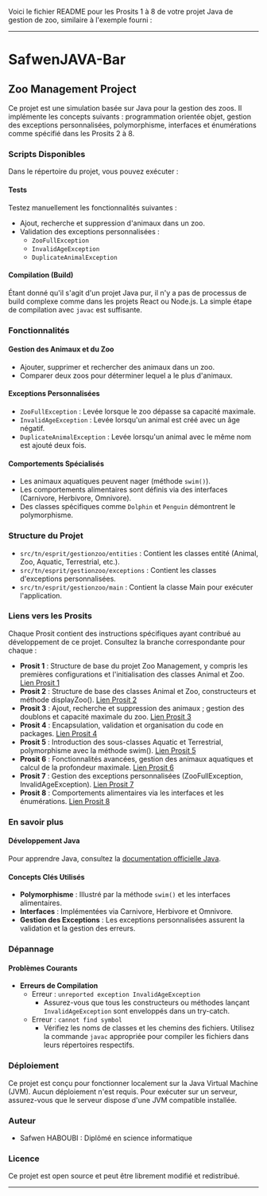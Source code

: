 Voici le fichier README pour les Prosits 1 à 8 de votre projet Java de gestion de zoo, similaire à l'exemple fourni :

---

# SafwenJAVA-Bar
## Zoo Management Project

Ce projet est une simulation basée sur Java pour la gestion des zoos. Il implémente les concepts suivants : programmation orientée objet, gestion des exceptions personnalisées, polymorphisme, interfaces et énumérations comme spécifié dans les Prosits 2 à 8.

### Scripts Disponibles

Dans le répertoire du projet, vous pouvez exécuter :

#### Tests

Testez manuellement les fonctionnalités suivantes :
- Ajout, recherche et suppression d'animaux dans un zoo.
- Validation des exceptions personnalisées :
  - `ZooFullException`
  - `InvalidAgeException`
  - `DuplicateAnimalException`

#### Compilation (Build)

Étant donné qu'il s'agit d'un projet Java pur, il n'y a pas de processus de build complexe comme dans les projets React ou Node.js. La simple étape de compilation avec `javac` est suffisante.

### Fonctionnalités

#### Gestion des Animaux et du Zoo
- Ajouter, supprimer et rechercher des animaux dans un zoo.
- Comparer deux zoos pour déterminer lequel a le plus d'animaux.

#### Exceptions Personnalisées
- `ZooFullException` : Levée lorsque le zoo dépasse sa capacité maximale.
- `InvalidAgeException` : Levée lorsqu'un animal est créé avec un âge négatif.
- `DuplicateAnimalException` : Levée lorsqu'un animal avec le même nom est ajouté deux fois.

#### Comportements Spécialisés
- Les animaux aquatiques peuvent nager (méthode `swim()`).
- Les comportements alimentaires sont définis via des interfaces (Carnivore, Herbivore, Omnivore).
- Des classes spécifiques comme `Dolphin` et `Penguin` démontrent le polymorphisme.

### Structure du Projet

- `src/tn/esprit/gestionzoo/entities` : Contient les classes entité (Animal, Zoo, Aquatic, Terrestrial, etc.).
- `src/tn/esprit/gestionzoo/exceptions` : Contient les classes d'exceptions personnalisées.
- `src/tn/esprit/gestionzoo/main` : Contient la classe Main pour exécuter l'application.

### Liens vers les Prosits

Chaque Prosit contient des instructions spécifiques ayant contribué au développement de ce projet. Consultez la branche correspondante pour chaque :

- **Prosit 1** : Structure de base du projet Zoo Management, y compris les premières configurations et l'initialisation des classes Animal et Zoo. [Lien Prosit 1](https://github.com/safweeen/safwenJAVA-Bar/tree/prosit1)
- **Prosit 2** : Structure de base des classes Animal et Zoo, constructeurs et méthode displayZoo(). [Lien Prosit 2](https://github.com/safweeen/safwenJAVA-Bar/tree/prosit2)
- **Prosit 3** : Ajout, recherche et suppression des animaux ; gestion des doublons et capacité maximale du zoo. [Lien Prosit 3](https://github.com/safweeen/safwenJAVA-Bar/tree/prosit3)
- **Prosit 4** : Encapsulation, validation et organisation du code en packages. [Lien Prosit 4](https://github.com/safweeen/safwenJAVA-Bar/tree/prosit4)
- **Prosit 5** : Introduction des sous-classes Aquatic et Terrestrial, polymorphisme avec la méthode swim(). [Lien Prosit 5](https://github.com/safweeen/safwenJAVA-Bar/tree/prosit5)
- **Prosit 6** : Fonctionnalités avancées, gestion des animaux aquatiques et calcul de la profondeur maximale. [Lien Prosit 6](https://github.com/safweeen/safwenJAVA-Bar/tree/prosit6)
- **Prosit 7** : Gestion des exceptions personnalisées (ZooFullException, InvalidAgeException). [Lien Prosit 7](https://github.com/safweeen/safwenJAVA-Bar/tree/prosit7)
- **Prosit 8** : Comportements alimentaires via les interfaces et les énumérations. [Lien Prosit 8](https://github.com/safweeen/safwenJAVA-Bar/tree/prosit8)

### En savoir plus

#### Développement Java

Pour apprendre Java, consultez la [documentation officielle Java](https://docs.oracle.com/javase/8/docs/).

#### Concepts Clés Utilisés
- **Polymorphisme** : Illustré par la méthode `swim()` et les interfaces alimentaires.
- **Interfaces** : Implémentées via Carnivore, Herbivore et Omnivore.
- **Gestion des Exceptions** : Les exceptions personnalisées assurent la validation et la gestion des erreurs.

### Dépannage

#### Problèmes Courants

- **Erreurs de Compilation**
  - Erreur : `unreported exception InvalidAgeException`
    - Assurez-vous que tous les constructeurs ou méthodes lançant `InvalidAgeException` sont enveloppés dans un try-catch.
  - Erreur : `cannot find symbol`
    - Vérifiez les noms de classes et les chemins des fichiers. Utilisez la commande `javac` appropriée pour compiler les fichiers dans leurs répertoires respectifs.

### Déploiement

Ce projet est conçu pour fonctionner localement sur la Java Virtual Machine (JVM). Aucun déploiement n'est requis. Pour exécuter sur un serveur, assurez-vous que le serveur dispose d'une JVM compatible installée.

### Auteur

- Safwen HABOUBI  : Diplômé en science informatique

### Licence

Ce projet est open source et peut être librement modifié et redistribué.

---



